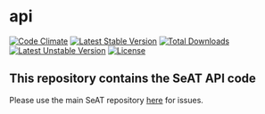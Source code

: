 # api

[![Code Climate](https://codeclimate.com/github/eveseat/api/badges/gpa.svg)](https://codeclimate.com/github/eveseat/api)
[![Latest Stable Version](https://poser.pugx.org/eveseat/api/v/stable)](https://packagist.org/packages/eveseat/services)
[![Total Downloads](https://poser.pugx.org/eveseat/api/downloads)](https://packagist.org/packages/eveseat/services)
[![Latest Unstable Version](https://poser.pugx.org/api/services/v/unstable)](https://packagist.org/packages/eveseat/services)
[![License](https://poser.pugx.org/eveseat/api/license)](https://packagist.org/packages/eveseat/services)

## This repository contains the SeAT API code
Please use the main SeAT repository [here](https://github.com/eveseat/seat) for issues.
